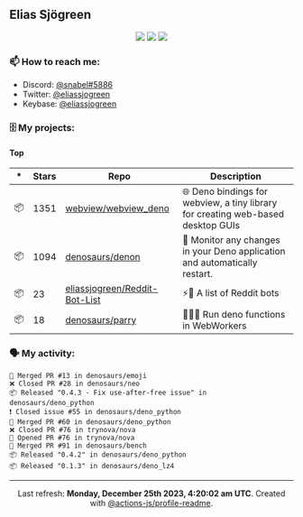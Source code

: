 ## Elias Sjögreen

<p align="center">
  <img src="https://img.shields.io/badge/🎂-dec. 2003-success" />
  <img src="https://img.shields.io/badge/🌎-Stockholm-informational" />
  <img src="https://img.shields.io/badge/👦-He/Him-informational" />
</p>

### 📫 How to reach me:

- Discord: [@snabel#5886](https://discord.com/users/267978757799673866)
- Twitter: [@eliassjogreen](https://twitter.com/eliassjogreen)
- Keybase: [@eliassjogreen](https://keybase.io/eliassjogreen)

### 🗄 My projects:

#### Top
|*|Stars|Repo|Description|
|---|---|---|---|
| 📦 | 1351 | [webview/webview_deno](https://github.com/webview/webview_deno) | 🌐 Deno bindings for webview, a tiny library for creating web-based desktop GUIs |
| 📦 | 1094 | [denosaurs/denon](https://github.com/denosaurs/denon) | 👀 Monitor any changes in your Deno application and automatically restart. |
| 📦 | 23 | [eliassjogreen/Reddit-Bot-List](https://github.com/eliassjogreen/Reddit-Bot-List) | ⚡️🤖 A list of Reddit bots |
| 📦 | 18 | [denosaurs/parry](https://github.com/denosaurs/parry) | 👷🏽‍♂️ Run deno functions in WebWorkers |

### 🗣 My activity:

```
🎉 Merged PR #13 in denosaurs/emoji
❌ Closed PR #28 in denosaurs/neo
📦 Released "0.4.3 - Fix use-after-free issue" in denosaurs/deno_python
❗️ Closed issue #55 in denosaurs/deno_python
🎉 Merged PR #60 in denosaurs/deno_python
❌ Closed PR #76 in trynova/nova
💪 Opened PR #76 in trynova/nova
🎉 Merged PR #91 in denosaurs/bench
📦 Released "0.4.2" in denosaurs/deno_python
📦 Released "0.1.3" in denosaurs/deno_lz4
```

------------
<p align="center">Last refresh: <b>Monday, December 25th 2023, 4:20:02 am UTC</b>. Created with <a href=https://github.com/marketplace/actions/profile-readme>@actions-js/profile-readme</a>.</p>
